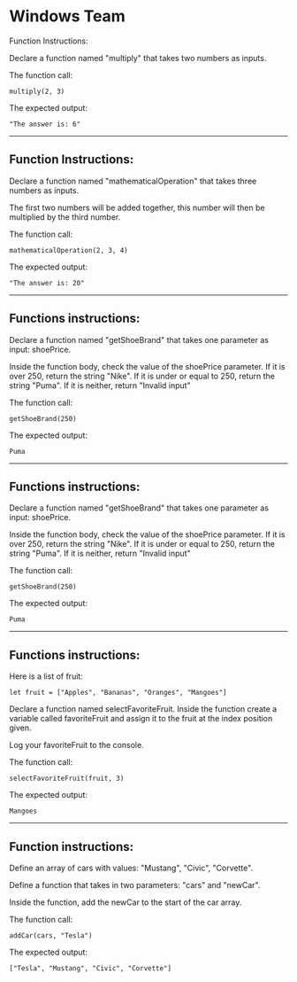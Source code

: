 # Windows Team

Function Instructions:

Declare a function named "multiply" that takes two numbers as inputs.

The function call:

`multiply(2, 3)` 

The expected output:

`"The answer is: 6"`

-----------------------------

## Function Instructions:

Declare a function named "mathematicalOperation" that takes three numbers as inputs.

The first two numbers will be added together, this number will then be multiplied by the third number.

The function call:

`mathematicalOperation(2, 3, 4)` 

The expected output:

`"The answer is: 20"`

-------------------------

## Functions instructions:

Declare a function named "getShoeBrand" that takes one parameter as input: shoePrice.

Inside the function body, check the value of the shoePrice parameter. If it is over 250, return the string "Nike". If it is under or equal to 250, return the string "Puma". If it is neither, return "Invalid input"

The function call:

`getShoeBrand(250)` 

The expected output:

`Puma`

-------------------------

## Functions instructions:

Declare a function named "getShoeBrand" that takes one parameter as input: shoePrice.

Inside the function body, check the value of the shoePrice parameter. If it is over 250, return the string "Nike". If it is under or equal to 250, return the string "Puma". If it is neither, return "Invalid input"

The function call:

`getShoeBrand(250)` 

The expected output:

`Puma`

-------------------------

## Functions instructions:

Here is a list of fruit:
```
let fruit = ["Apples", "Bananas", "Oranges", "Mangoes"]
```
Declare a function named selectFavoriteFruit. Inside the function create a variable called favoriteFruit and assign it to the fruit at the index position given.

Log your favoriteFruit to the console.

The function call:

`selectFavoriteFruit(fruit, 3)` 

The expected output:

`Mangoes`

----------------------------

## Function instructions:

Define an array of cars with values: "Mustang", "Civic", "Corvette".

Define a function that takes in two parameters: "cars" and "newCar".

Inside the function, add the newCar to the start of the car array.

The function call:

`addCar(cars, "Tesla")`

The expected output:

`["Tesla", "Mustang", "Civic", "Corvette"]`